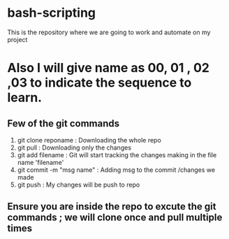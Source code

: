 # bash-scripting
This is the repository where we are going to work and automate on my project

# Also I will give name as 00, 01 , 02 ,03 to indicate the sequence to learn.


## Few of the git commands

1) git clone reponame         : Downloading the whole repo
2) git pull                   : Downloading only the changes
3) git add filename           : Git will start tracking the changes making in the file name 'filename'
4) git commit -m  "msg name"  : Adding msg to the commit /changes we made
5) git push                   : My changes will be push to repo

## Ensure you are inside the repo to excute the git commands ; we will clone once and pull multiple times
